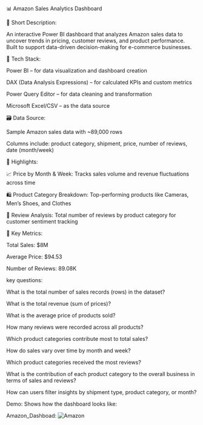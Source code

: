 📊 Amazon Sales Analytics Dashboard

📝 Short Description:

An interactive Power BI dashboard that analyzes Amazon sales data to uncover trends in pricing, customer reviews, and product performance. Built to support data-driven decision-making for e-commerce businesses.

🧰 Tech Stack:

Power BI – for data visualization and dashboard creation

DAX (Data Analysis Expressions) – for calculated KPIs and custom metrics

Power Query Editor – for data cleaning and transformation

Microsoft Excel/CSV – as the data source

🗃️ Data Source:

Sample Amazon sales data with ~89,000 rows

Columns include: product category, shipment, price, number of reviews, date (month/week)

🌟 Highlights:

📈 Price by Month & Week: Tracks sales volume and revenue fluctuations across time

🛍️ Product Category Breakdown: Top-performing products like Cameras, Men’s Shoes, and Clothes

🧾 Review Analysis: Total number of reviews by product category for customer sentiment tracking

🎯 Key Metrics:

Total Sales: $8M

Average Price: $94.53

Number of Reviews: 89.08K

key questions:

What is the total number of sales records (rows) in the dataset?

What is the total revenue (sum of prices)?

What is the average price of products sold?

How many reviews were recorded across all products?

Which product categories contribute most to total sales?

How do sales vary over time by month and week?

Which product categories received the most reviews?

What is the contribution of each product category to the overall business in terms of sales and reviews?

How can users filter insights by shipment type, product category, or month?

Demo:
Shows how the dashboard looks like:

Amazon_Dashboad: ![Amazon](https://github.com/user-attachments/assets/12f3e1f8-b07c-485c-8e6e-a6e93b2e734d)



